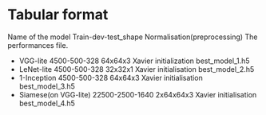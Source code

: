 # Tabular format

Name of the model Train-dev-test_shape Normalisation(preprocessing) The performances file.
* VGG-lite 4500-500-328 64x64x3 Xavier initialization best_model_1.h5
* LeNet-lite 4500-500-328 32x32x1 Xavier initialisation best_model_2.h5
* 1-Inception 4500-500-328 64x64x3 Xavier initialisation best_model_3.h5
* Siamese(on VGG-lite) 22500-2500-1640 2x64x64x3 Xavier initialisation best_model_4.h5
